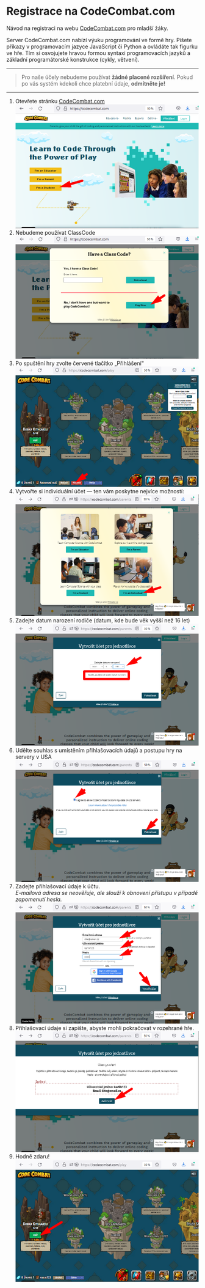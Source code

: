# Registrace na CodeCombat.com

Návod na registraci na webu [CodeCombat.com](https://CodeCombat.com) pro mladší žáky.

Server CodeCombat.com nabízí výuku programování ve formě hry. Píšete příkazy v&nbsp;programovacím jazyce JavaScript či Python a&nbsp;ovládáte tak figurku ve hře. Tím si osvojujete hravou formou syntaxi programovacích jazyků a základní programátorské konstrukce (cykly, větvení).

---

> Pro naše účely nebudeme používat **žádné placené rozšíření**. 
> Pokud po vás systém kdekoli chce platební údaje, **odmítněte je!**
---


1. Otevřete stránku [CodeCombat.com](https://codecombat.com)<br />![](img/cc-zs_01-uvod.png)
2. Nebudeme používat ClassCode<br />![](img/cc-zs_02-play-now.png)
3. Po spuštění hry zvolte červené tlačítko „Přihlášení“<br />![](img/cc-zs_03-sign-up.png)
4. Vytvořte si individuální účet &mdash; ten vám poskytne nejvíce možností:<br />![](img/cc-zs_08-individual.png)
5. Zadejte datum narození rodiče (datum, kde bude věk vyšší než 16 let)<br />![](img/cc-zs_09-datum-rodice.png)
6. Udělte souhlas s&nbsp;umístěním přihlašovacích údajů a postupu hry na servery v&nbsp;USA<br />![](img/cc-zs_10-allow-us.png)
7. Zadejte přihlašovací údaje k&nbsp;účtu.<br />_E-mailová adresa se neověřuje, ale slouží k&nbsp;obnovení přístupu v&nbsp;případě zapomenutí hesla._<br />![](img/cc-zs_11-udaje.png)
8. Přihlašovací údaje si zapište, abyste mohli pokračovat v&nbsp;rozehrané hře.<br />![](img/cc-zs_12-potvrd.png)
1. Hodně zdaru!<br />![](img/cc-zs_13-play.png)

<!--1. ![](img/cc-zs_04-datum.png)
1. ![](img/cc-zs_05-email.png)
1. ![](img/cc-zs_05-odeslano.png)
1. ![](img/cc-zs_06-email.png)
1. ![](img/cc-zs_07-prihlaseni.png)
-->

